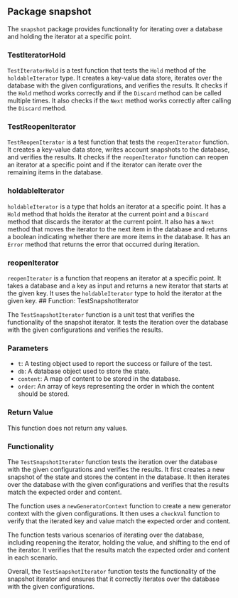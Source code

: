 ## Package snapshot

The `snapshot` package provides functionality for iterating over a database and holding the iterator at a specific point.

### TestIteratorHold

`TestIteratorHold` is a test function that tests the `Hold` method of the `holdableIterator` type. It creates a key-value data store, iterates over the database with the given configurations, and verifies the results. It checks if the `Hold` method works correctly and if the `Discard` method can be called multiple times. It also checks if the `Next` method works correctly after calling the `Discard` method.

### TestReopenIterator

`TestReopenIterator` is a test function that tests the `reopenIterator` function. It creates a key-value data store, writes account snapshots to the database, and verifies the results. It checks if the `reopenIterator` function can reopen an iterator at a specific point and if the iterator can iterate over the remaining items in the database.

### holdableIterator

`holdableIterator` is a type that holds an iterator at a specific point. It has a `Hold` method that holds the iterator at the current point and a `Discard` method that discards the iterator at the current point. It also has a `Next` method that moves the iterator to the next item in the database and returns a boolean indicating whether there are more items in the database. It has an `Error` method that returns the error that occurred during iteration.

### reopenIterator

`reopenIterator` is a function that reopens an iterator at a specific point. It takes a database and a key as input and returns a new iterator that starts at the given key. It uses the `holdableIterator` type to hold the iterator at the given key. ## Function: TestSnapshotIterator

The `TestSnapshotIterator` function is a unit test that verifies the functionality of the snapshot iterator. It tests the iteration over the database with the given configurations and verifies the results.

### Parameters

- `t`: A testing object used to report the success or failure of the test.
- `db`: A database object used to store the state.
- `content`: A map of content to be stored in the database.
- `order`: An array of keys representing the order in which the content should be stored.

### Return Value

This function does not return any values.

### Functionality

The `TestSnapshotIterator` function tests the iteration over the database with the given configurations and verifies the results. It first creates a new snapshot of the state and stores the content in the database. It then iterates over the database with the given configurations and verifies that the results match the expected order and content.

The function uses a `newGeneratorContext` function to create a new generator context with the given configurations. It then uses a `checkVal` function to verify that the iterated key and value match the expected order and content.

The function tests various scenarios of iterating over the database, including reopening the iterator, holding the value, and shifting to the end of the iterator. It verifies that the results match the expected order and content in each scenario.

Overall, the `TestSnapshotIterator` function tests the functionality of the snapshot iterator and ensures that it correctly iterates over the database with the given configurations.